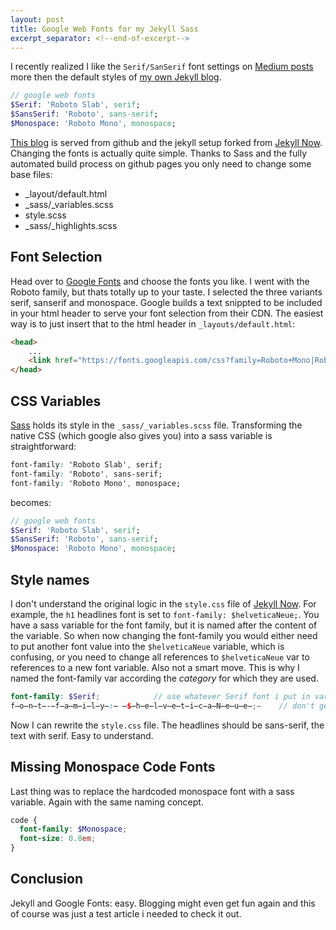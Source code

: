 ```yaml
---
layout: post
title: Google Web Fonts for my Jekyll Sass
excerpt_separator: <!--end-of-excerpt-->
---
```

I recently realized I like the `Serif/SanSerif` font settings on [Medium posts] more then the default styles of [my own Jekyll blog].

```sass
// google web fonts
$Serif: 'Roboto Slab', serif;
$SansSerif: 'Roboto', sans-serif;
$Monospace: 'Roboto Mono', monospace;
```
<!--end-of-excerpt-->
[This blog] is served from github and the jekyll setup forked from [Jekyll Now]. Changing the fonts is actually quite simple. Thanks to Sass and the fully automated build process on github pages you only need to change some base files:

 - \_layout/default.html
 - \_sass/\_variables.scss
 - style.scss
 - \_sass/\_highlights.scss

## Font Selection

Head over to [Google Fonts] and choose the fonts you like. I went with the Roboto family, but thats totally up to your taste. I selected the three variants serif, sanserif and monospace. Google  builds a text snippted to be included in your html header to serve your font selection from their CDN. The easiest way is to just insert that to the html header in `_layouts/default.html`:

```html
<head>
    ...
    <link href="https://fonts.googleapis.com/css?family=Roboto+Mono|Roboto+Slab:300|Roboto:500" rel="stylesheet">
</head>
```

## CSS Variables

[Sass] holds its style in the `_sass/_variables.scss` file. Transforming the native CSS (which google also gives you) into a sass variable is straightforward:

```css
font-family: 'Roboto Slab', serif;
font-family: 'Roboto', sans-serif;
font-family: 'Roboto Mono', monospace;
```

becomes: 

```sass
// google web fonts
$Serif: 'Roboto Slab', serif;
$SansSerif: 'Roboto', sans-serif;
$Monospace: 'Roboto Mono', monospace;
```

## Style names

I don't understand the original logic in the `style.css` file of [Jekyll Now]. For example, the `h1` headlines font is set to `font-family: $helveticaNeue;`. You have a sass variable for the font family, but it is named after the content of the variable. So when now changing the font-family you would either need to put another font value into the `$helveticaNeue` variable, which is confusing, or you need to change all references to `$helveticaNeue` var to references to a new font variable. Also not a smart move. This is why I named the font-family var according the  _category_ for which they are used.  

```scss
font-family: $Serif;            // use whatever Serif font i put in variables
f̶o̶n̶t̶-̶f̶a̶m̶i̶l̶y̶:̶ ̶$̶h̶e̶l̶v̶e̶t̶i̶c̶a̶N̶e̶u̶e̶;̶    // don't get this 
```

Now I can rewrite the `style.css` file. The headlines should be sans-serif, the text with serif. Easy to understand. 

## Missing Monospace Code Fonts

Last thing was to replace the hardcoded monospace font with a sass variable. Again with the same naming concept.

```scss
code {
  font-family: $Monospace;
  font-size: 0.8em;
}
```

## Conclusion

Jekyll and Google Fonts: easy. Blogging might even get fun again and this of course was just a test article i needed to check it out. 

[Google Fonts]: https://fonts.google.com/?category=Monospace&subset=latin-ext&selection.family=Roboto+Mono|Roboto+Slab:300|Roboto:500
[Medium Posts]: https://medium.com/coconut-stories/using-ffmpeg-with-docker-94523547f35c
[Jekyll Now]: http://github.com/barryclark/jekyll-now
[Sass]: http://sass-lang.com/
[This blog]: http://sebrink.de/
[my own Jekyll blog]: https://github.com/crux/crux.github.com
